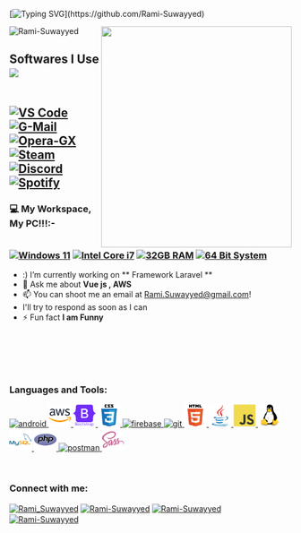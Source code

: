 [![Typing SVG](https://readme-typing-svg.herokuapp.com/?font=Righteous&color=016EEA&size=60&center=true&vCenter=true&width=900&height=100&lines=Hello+%F0%9F%91%8B+My+Name+is+Rami.;I+Am+BackEnd+Developer.+;Nice+to+Meet+You!!!...)](https://github.com/Rami-Suwayyed)





<img align='right' src="https://media.giphy.com/media/M9gbBd9nbDrOTu1Mqx/giphy.gif" width="340" height="395">



<p align="left"> <img src="https://komarev.com/ghpvc/?username=Rami-Suwayyed&label=Profile%20views&color=0e75b6&style=flat" alt="Rami-Suwayyed" /> </p>

<h2 align='left'>
  Softwares I Use <img src="https://media.giphy.com/media/WUlplcMpOCEmTGBtBW/giphy.gif" width="40"> 
  <br/><br/>

[![VS Code](https://img.shields.io/badge/Editor-VS%20Code-blue/?logo=visualstudiocode&logoColor=blue&color=blue)](https://code.visualstudio.com/)
[![G-Mail](https://img.shields.io/badge/Uses-Gmail-blue/?logo=gmail&logoColor=warning&color=red)](https://github.com/Rami-Suwayyed)
[![Opera-GX](https://img.shields.io/badge/Uses-OperaGX-blue/?logo=opera&logoColor=ff1b2d&color=ff1b2d)](https://www.opera.com/gx)
[![Steam](https://img.shields.io/badge/Uses-Steam-blue/?logo=steam&logoColor=1b2838&color=1b2838)](https://store.steampowered.com/)
[![Discord](https://img.shields.io/badge/Php-Storm-blue/?logo=discord&logoColor=warning&color=7289DA)](https://www.jetbrains.com/phpstorm/)
[![Spotify](https://img.shields.io/badge/Listens%20to-Spotify-blue/?logo=spotify&logoColor=warning&color=1DB954)](https://open.spotify.com/user/3rpxiap4czveo8clwzcqaf68e)
</h2>




<h3 align='left'>
  💻 My Workspace, My PC!!!:-<br/><br/>

  [![Windows 11](https://img.shields.io/badge/Windows%2011-%230078D6.svg?&style=flat-square&logo=windows&logoColor=white)](https://github.com/Rami-Suwayyed)
  [![Intel Core i7](https://img.shields.io/badge/Intel-Core%20i7%2012th%20%20Gen-%230071C5.svg?&style=flat-square&logo=intel&logoColor=white)](https://github.com/Rami-Suwayyed)
  [![32GB RAM](https://img.shields.io/badge/RAM-32GB-%230071C5.svg?&style=flat-square&logoColor=white)](https://github.com/Rami-Suwayyed)
  [![64 Bit System](https://img.shields.io/badge/System%20Type-64%20Bit-%230071C5.svg?&style=flat-square)](https://github.com/Rami-Suwayyed)
</h3>



- :)  I’m currently working on ** Framework Laravel **
- 💬 Ask me about **Vue js , AWS**
- 📫 You can shoot me an email at Rami.Suwayyed@gmail.com!
-  I'll try to respond as soon as I can
- ⚡ Fun fact **I am Funny**

<br><br>
<br><br>
<h3 align="left">Languages and Tools:</h3>
<p align="left"> <a href="https://laravel.com" target="_blank" rel="noreferrer"> <img src="https://upload.wikimedia.org/wikipedia/commons/thumb/9/9a/Laravel.svg/1200px-Laravel.svg.png" alt="android" width="40" height="40"/> </a> <a href="https://aws.amazon.com" target="_blank" rel="noreferrer"> <img src="https://raw.githubusercontent.com/devicons/devicon/master/icons/amazonwebservices/amazonwebservices-original-wordmark.svg" alt="aws" width="40" height="40"/> </a> <a href="https://getbootstrap.com" target="_blank" rel="noreferrer"> <img src="https://raw.githubusercontent.com/devicons/devicon/master/icons/bootstrap/bootstrap-plain-wordmark.svg" alt="bootstrap" width="40" height="40"/> </a> <a href="https://www.w3schools.com/css/" target="_blank" rel="noreferrer"> <img src="https://raw.githubusercontent.com/devicons/devicon/master/icons/css3/css3-original-wordmark.svg" alt="css3" width="40" height="40"/> </a>  <a href="https://firebase.google.com/" target="_blank" rel="noreferrer"> <img src="https://www.vectorlogo.zone/logos/firebase/firebase-icon.svg" alt="firebase" width="40" height="40"/> </a>  <a href="https://git-scm.com/" target="_blank" rel="noreferrer"> <img src="https://www.vectorlogo.zone/logos/git-scm/git-scm-icon.svg" alt="git" width="40" height="40"/> </a> <a href="https://html.com/" target="_blank" rel="noreferrer"> <img src="https://raw.githubusercontent.com/devicons/devicon/master/icons/html5/html5-original-wordmark.svg" alt="html5" width="40" height="40"/> </a> <a href="https://www.java.com" target="_blank" rel="noreferrer"> <img src="https://raw.githubusercontent.com/devicons/devicon/master/icons/java/java-original.svg" alt="java" width="40" height="40"/> </a> <a href="https://developer.mozilla.org/en-US/docs/Web/JavaScript" target="_blank" rel="noreferrer"> <img src="https://raw.githubusercontent.com/devicons/devicon/master/icons/javascript/javascript-original.svg" alt="javascript" width="40" height="40"/> </a> <a href="https://www.linux.org/" target="_blank" rel="noreferrer"> <img src="https://raw.githubusercontent.com/devicons/devicon/master/icons/linux/linux-original.svg" alt="linux" width="40" height="40"/> </a> <a href="https://www.mysql.com/" target="_blank" rel="noreferrer"> <img src="https://raw.githubusercontent.com/devicons/devicon/master/icons/mysql/mysql-original-wordmark.svg" alt="mysql" width="40" height="40"/> </a> <a href="https://www.php.net" target="_blank" rel="noreferrer"> <img src="https://raw.githubusercontent.com/devicons/devicon/master/icons/php/php-original.svg" alt="php" width="40" height="40"/> </a> <a href="https://postman.com" target="_blank" rel="noreferrer"> <img src="https://www.vectorlogo.zone/logos/getpostman/getpostman-icon.svg" alt="postman" width="40" height="40"/> </a> <a href="https://sass-lang.com" target="_blank" rel="noreferrer"> <img src="https://raw.githubusercontent.com/devicons/devicon/master/icons/sass/sass-original.svg" alt="sass" width="40" height="40"/> </a> </p>
<br>



<h3 align="left">Connect with me:</h3>
<p align="left">
<a href="https://twitter.com/Rami_Suwayyed" target="blank"><img align="center" src="https://raw.githubusercontent.com/rahuldkjain/github-profile-readme-generator/master/src/images/icons/Social/twitter.svg" alt="Rami_Suwayyed" height="30" width="40" /></a>
<a href="https://jo.linkedin.com/in/rami-suwayyed" target="blank"><img align="center" src="https://raw.githubusercontent.com/rahuldkjain/github-profile-readme-generator/master/src/images/icons/Social/linked-in-alt.svg" alt="Rami-Suwayyed" height="30" width="40" /></a>
<a href="https://facebook.com/Rami_Suwayyed" target="blank"><img align="center" src="https://raw.githubusercontent.com/rahuldkjain/github-profile-readme-generator/master/src/images/icons/Social/facebook.svg" alt="Rami-Suwayyed" height="30" width="40" /></a>
<a href="https://instagram.com/Rami_Suwayyed" target="blank"><img align="center" src="https://raw.githubusercontent.com/rahuldkjain/github-profile-readme-generator/master/src/images/icons/Social/instagram.svg" alt="Rami-Suwayyed" height="30" width="40" /></a>
</p>
<!---
Rami-Suwayyed/Rami-Suwayyed is a ✨ special ✨ repository because its `README.md` (this file) appears on your GitHub profile.
You can click the Preview link to take a look at your changes.
--->

